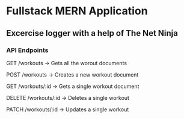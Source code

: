 # Fullstack MERN Application

## Excercise logger with a help of The Net Ninja

<h3>API Endpoints</h3>
<p>GET      /workouts       -> Gets all the worout documents</p>
<p>POST     /workouts       -> Creates a new workout document</p>
<p>GET      /workouts/:id   -> Gets a single workout document</p>
<p>DELETE   /workouts/:id   -> Deletes a single workout</p>
<p>PATCH    /workouts/:id   -> Updates a single workout</p>
